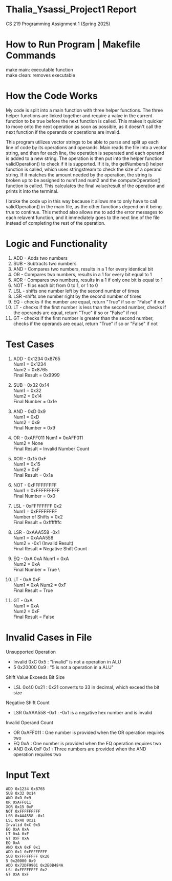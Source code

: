 # Thalia_Ysassi_Project1 Report
CS 219 Programming Assignment 1 (Spring 2025)

# How to Run Program | Makefile Commands
make main: executable function \
make clean: removes executable 

# How the Code Works
My code is split into a main function with three helper functions. The three helper functions are linked together and require a valye in the current function to be true before the next function is called. This makes it quicker to move onto the next operation as soon as possible, as it doesn't call the next function if the operands or operations are invalid. 

This program utilizes vector strings to be able to parse and split up each line of code by its operations and operands. Main reads the file into a vector string, and then for each line, the operation is seperated and each operand is added to a new string. The operation is then put into the helper function validOperation() to check if it is supported. If it is, the getNumbers() helper function is called, which uses stringstream to check the size of a operand string. If it matches the amount needed by the operation, the string is broken up to be assigned to num1 and num2 and the computeOperation() function is called. This calculates the final value/result of the operation and prints it into the terminal.

I broke the code up in this way because it allows me to only have to call validOperation() in the main file, as the other functions depend on it being true to continue. This method also allows me to add the error messages to each relavent function, and it immediately goes to the next line of the file instead of completing the rest of the operation.

# Logic and Functionality 

1. ADD - Adds two numbers
2. SUB - Subtracts two numbers
3. AND - Compares two numbers, results in a 1 for every identical bit
4. OR - Compares two numbers, results in a 1 for every bit equal to 1
5. XOR - Compares two numbers, results in a 1 if only one bit is equal to 1
6. NOT - flips each bit from 0 to 1, or 1 to 0
7. LSL - shifts one number left by the second number of times
8. LSR -shifts one number right by the second number of times
9. EQ  - checks if the number are equal, return "True" if so or "False" if not
10. LT - checks if the first number is less than the second number, checks if the operands are equal, return "True" if so or "False" if not
11. GT - checks if the first number is greater than the second number, checks if the operands are equal, return "True" if so or "False" if not

# Test Cases
1. ADD - 0x1234 0x8765 \
Num1 = 0x1234 \
Num2 = 0x8765 \
Final Result = 0x9999

2. SUB - 0x32 0x14 \
Num1 = 0x32 \
Num2 = 0x14 \
Final Number = 0x1e

3. AND - 0xD 0x9 \
Num1 = 0xD \
Num2 = 0x9 \
Final Number = 0x9

4. OR - 0xAFF011
Num1 = 0xAFF011 \
Num2 = None \
Final Result =  Invalid Number Count

5. XOR - 0x15 0xF \
Num1 = 0x15 \
Num2 = 0xF \
Final Result =  0x1a
6. NOT - 0xFFFFFFFFF \
Num1 = 0xFFFFFFFFF \
Final Number = 0x0
7. LSL -  0xFFFFFFFF 0x2 \
Num1 =  0xFFFFFFFF \
Number of Shifts = 0x2 \
Final Result = 0xfffffffc
8. LSR - 0xAAA558 -0x1 \
Num1 = 0xAAA558 \
Num2 = -0x1 (Invalid Result)\
Final Result = Negative Shift Count
9. EQ  - 0xA 0xA
Num1 = 0xA \
Num2 = 0xA \
Final Number = True \
10. LT - 0xA 0xF \
Num1 = 0xA 
Num2 = 0xF \
Final Result = True
11. GT - 0xA \
Num1 = 0xA \
Num2 = 0xF \
Final Result = False

# Invalid Cases in File
Unsupported Operation
* Invalid 0xC 0x5 : "Invalid" is not a operation in ALU
* 5 0x20000 0x9 : "5 is not a operation in a ALU"

Shift Value Exceeds Bit Size 
* LSL 0x40 0x21 : 0x21 converts to 33 in decimal, which exceed the bit size

Negative Shift Count 
* LSR 0xAAA558 -0x1 : -0x1 is a negative hex number and is invalid

Invalid Operand Count 
* OR 0xAFF011 : One number is provided when the OR operation requires two 
* EQ 0xA :  One number is provided when the EQ operation requires two
* AND 0xA 0xF 0x1 : Three numbers are provided when the AND operation requires two

# Input Text
```
ADD 0x1234 0x8765
SUB 0x32 0x14
AND 0xD 0x9
OR 0xAFF011
XOR 0x15 0xF
NOT 0xFFFFFFFFF
LSR 0xAAA558 -0x1
LSL 0x40 0x21
Invalid 0xC 0x5
EQ 0xA 0xA
LT 0xA 0xF
GT 0xF 0xA
EQ 0xA
AND 0xA 0xF 0x1
ADD 0x1 0xFFFFFFFF
SUB 0xFFFFFFFF 0x20
5 0x20000 0x9
ADD 0x72DF9901 0x2E0B484A
LSL 0xFFFFFFFF 0x2
GT 0xA 0xF
```